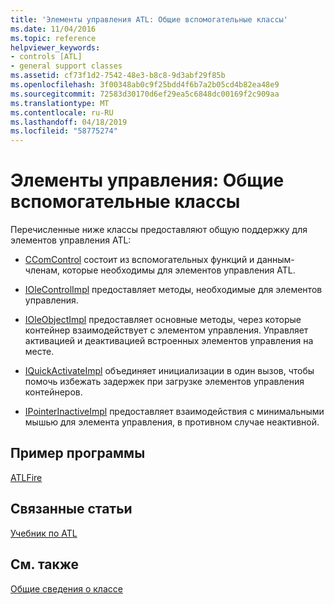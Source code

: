```yaml
---
title: 'Элементы управления ATL: Общие вспомогательные классы'
ms.date: 11/04/2016
ms.topic: reference
helpviewer_keywords:
- controls [ATL]
- general support classes
ms.assetid: cf73f1d2-7542-48e3-b8c8-9d3abf29f85b
ms.openlocfilehash: 3f00348ab0c9f25bdd4f6b7a2b05cd4b82ea48e9
ms.sourcegitcommit: 72583d30170d6ef29ea5c6848dc00169f2c909aa
ms.translationtype: MT
ms.contentlocale: ru-RU
ms.lasthandoff: 04/18/2019
ms.locfileid: "58775274"
---
```

# <a name="controls-general-support-classes"></a>Элементы управления: Общие вспомогательные классы

Перечисленные ниже классы предоставляют общую поддержку для элементов управления ATL:

- [CComControl](../atl/reference/ccomcontrol-class.md) состоит из вспомогательных функций и данным-членам, которые необходимы для элементов управления ATL.

- [IOleControlImpl](../atl/reference/iolecontrolimpl-class.md) предоставляет методы, необходимые для элементов управления.

- [IOleObjectImpl](../atl/reference/ioleobjectimpl-class.md) предоставляет основные методы, через которые контейнер взаимодействует с элементом управления. Управляет активацией и деактивацией встроенных элементов управления на месте.

- [IQuickActivateImpl](../atl/reference/iquickactivateimpl-class.md) объединяет инициализации в один вызов, чтобы помочь избежать задержек при загрузке элементов управления контейнеров.

- [IPointerInactiveImpl](../atl/reference/ipointerinactiveimpl-class.md) предоставляет взаимодействия с минимальными мышью для элемента управления, в противном случае неактивной.

## <a name="sample-program"></a>Пример программы

[ATLFire](../overview/visual-cpp-samples.md)

## <a name="related-articles"></a>Связанные статьи

[Учебник по ATL](../atl/active-template-library-atl-tutorial.md)

## <a name="see-also"></a>См. также

[Общие сведения о классе](../atl/atl-class-overview.md)
